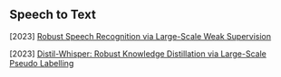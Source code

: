 ## Speech to Text

[2023] [Robust Speech Recognition via Large-Scale Weak Supervision](https://arxiv.org/abs/2212.04356)

[2023] [Distil-Whisper: Robust Knowledge Distillation via Large-Scale Pseudo Labelling](https://arxiv.org/abs/2311.00430)